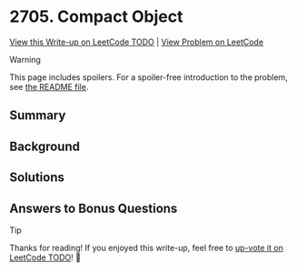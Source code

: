 # 2705. Compact Object

[View this Write-up on LeetCode TODO](https://leetcode.com/problems/compact-object/solutions/) | [View Problem on LeetCode](https://leetcode.com/problems/compact-object/)

> [!WARNING]  
> This page includes spoilers. For a spoiler-free introduction to the problem, see [the README file](README.md).

## Summary

## Background

## Solutions

## Answers to Bonus Questions

> [!TIP]  
> Thanks for reading! If you enjoyed this write-up, feel free to [up-vote it on LeetCode TODO](https://leetcode.com/problems/compact-object/solutions/)! 🙏

